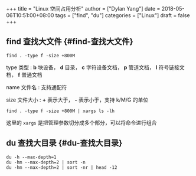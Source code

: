 +++
title = "Linux 空间占用分析"
author = ["Dylan Yang"]
date = 2018-05-06T10:51:00+08:00
tags = ["find", "du"]
categories = ["Linux"]
draft = false
+++

## find 查找大文件 {#find-查找大文件}

```shell
find . -type f -size +800M
```

type 类型
: **b** 块设备， **d** 目录， **c** 字符设备文档， **p** 管道文档，
    **l** 符号链接文档， **f** 普通文档

name 文件名
: 支持通配符

size 文件大小
: **+** 表示大于， **-** 表示小于，支持 k/M/G 的单位

<!--listend-->

```shell
find . -type f -size +800M | xargs ls -lh
```

这里的 `xargs` 是把管理参数切分成多个部分，可以将命令进行组合


## du 查找大目录 {#du-查找大目录}

```shell
du -h --max-depth=1
du -hm --max-depth=2 | sort -n
du -hm --max-depth=2 | sort -nr | head -12
```
